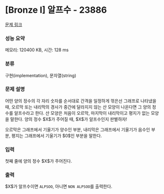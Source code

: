 # [Bronze I] 알프수 - 23886 

[문제 링크](https://www.acmicpc.net/problem/23886) 

### 성능 요약

메모리: 120400 KB, 시간: 128 ms

### 분류

구현(implementation), 문자열(string)

### 문제 설명

<p>어떤 양의 정수의 각 자리 숫자를 순서대로 간격을 일정하게 꺾은선 그래프로 나타냈을 때, 오르막 또는 내리막의 경사가 중간에 달라지지 않는 산 모양이 나온다면 그 양의 정수를 알프수라고 한다. 산 모양은 처음이 오르막, 마지막이 내리막이고 평지가 없는 모양을 말한다. 양의 정수 $X$가 주어질 때, $X$가 알프수인지 판별하자!</p>

<p>오르막은 그래프에서 기울기가 양수인 부분, 내리막은 그래프에서 기울기가 음수인 부분, 평지는 그래프에서 기울기가 $0$인 부분을 말한다.</p>

### 입력 

 <p>첫째 줄에 양의 정수 $X$가 주어진다.</p>

### 출력 

 <p>$X$가 알프수이면 <code>ALPSOO</code>, 아니면 <code>NON ALPSOO</code>를 출력한다.</p>


